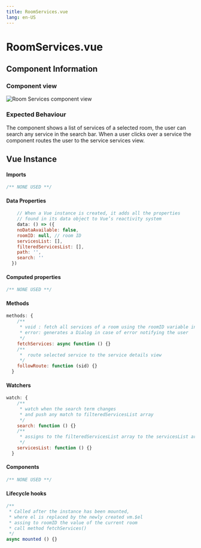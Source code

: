 ```yaml
---
title: RoomServices.vue
lang: en-US
---
```

# RoomServices.vue
## Component Information
### Component view
![Room Services component view](/InformationBaseRoomServices.PNG)
### Expected Behaviour
The component shows a list of services of a selected room, the user can search any service in the search bar. When a user clicks over a service the component routes the user to the service services view.


## Vue Instance
#### Imports
``` js
/** NONE USED **/
```
#### Data Properties
``` js
    // When a Vue instance is created, it adds all the properties  
    // found in its data object to Vue’s reactivity system
    data: () => ({
    noDataAvailable: false,
    roomID: null, // room ID
    servicesList: [],
    filteredServicesList: [],
    path: '',
    search: ''
  })
```
#### Computed properties 
``` js
/** NONE USED **/ 
```

#### Methods
``` js
methods: {
    /**
     * void : fetch all services of a room using the roomID variable instance of the Vue instance then assign the response value to servicesList instance
     * error: generates a Dialog in case of error notifying the user
     */
    fetchServices: async function () {}
    /**
     *  route selected service to the service details view
     */
    followRoute: function (sid) {}
  }
```
#### Watchers
``` js
watch: {
    /**
     * watch when the search term changes
     * and push any match to filteredServicesList array
     */
    search: function () {}
    /**
     * assigns to the filteredServicesList array to the servicesList array value 
     */
    servicesList: function () {}
  }
```
#### Components
``` js
/** NONE USED **/  
```
#### Lifecycle hooks
``` js
/**
 * Called after the instance has been mounted, 
 * where el is replaced by the newly created vm.$el
 * assing to roomID the value of the current room
 * call method fetchServices()
 */
async mounted () {}
```
